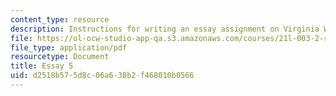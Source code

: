 ```yaml
---
content_type: resource
description: Instructions for writing an essay assignment on Virginia Woolf.
file: https://ol-ocw-studio-app-qa.s3.amazonaws.com/courses/21l-003-2-reading-fiction-fall-2006/d2518b575d8c06a638b2f468010b0566_essay5.pdf
file_type: application/pdf
resourcetype: Document
title: Essay 5
uid: d2518b57-5d8c-06a6-38b2-f468010b0566
---
```

